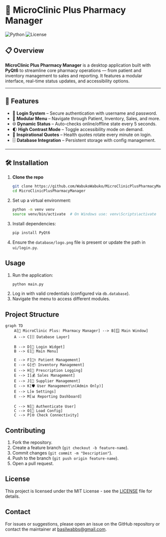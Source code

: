 # 💊 MicroClinic Plus Pharmacy Manager

![Python](https://img.shields.io/badge/Python-3.10+-blue)
![License](https://img.shields.io/github/license/WabukoWabuko/MicroClinicPlusPharmacyManager)

## 📋 Overview
**MicroClinic Plus Pharmacy Manager** is a desktop application built with **PyQt6** to streamline core pharmacy operations — from patient and inventory management to sales and reporting. It features a modular interface, real-time status updates, and accessibility options.

---

## 🚀 Features

- 🔐 **Login System** – Secure authentication with username and password.
- 📂 **Modular Menu** – Navigate through Patient, Inventory, Sales, and more.
- 🌐 **Dynamic Status** – Auto-checks online/offline state every 5 seconds.
- 🌓 **High Contrast Mode** – Toggle accessibility mode on demand.
- 💬 **Inspirational Quotes** – Health quotes rotate every minute on login.
- 🗄️ **Database Integration** – Persistent storage with config management.

---

## 🛠️ Installation

1. **Clone the repo**
   ```bash
   git clone https://github.com/WabukoWabuko/MicroClinicPlusPharmacyManager.git
   cd MicroClinicPlusPharmacyManager
   ```
2. Set up a virtual environment:
   ```bash
   python -m venv venv
   source venv/bin/activate  # On Windows use: venv\Scripts\activate
   ```
3. Install dependencies:
   ```bash
   pip install PyQt6
   ```
4. Ensure the `database/logo.png` file is present or update the path in `ui/login.py`.

## Usage
1. Run the application:
   ```bash
   python main.py
   ```
2. Log in with valid credentials (configured via `db.database`).
3. Navigate the menu to access different modules.

## Project Structure
```mermaid
graph TD
    A[💊 MicroClinic Plus: Pharmacy Manager] --> B[🪟 Main Window]
    A --> C[🗄️ Database Layer]
    
    B --> D[🔐 Login Widget]
    B --> E[📂 Main Menu]

    E --> F[🧑‍⚕️ Patient Management]
    E --> G[📦 Inventory Management]
    E --> H[📝 Prescription Logging]
    E --> I[💰 Sales Management]
    E --> J[🚚 Supplier Management]
    E --> K[🛡️ User Management\n(Admin Only)]
    E --> L[⚙️ Settings]
    E --> M[📊 Reporting Dashboard]

    C --> N[🔑 Authenticate User]
    C --> O[📁 Load Config]
    C --> P[🌐 Check Connectivity]
```

## Contributing
1. Fork the repository.
2. Create a feature branch (`git checkout -b feature-name`).
3. Commit changes (`git commit -m "Description"`).
4. Push to the branch (`git push origin feature-name`).
5. Open a pull request.

## License
This project is licensed under the MIT License - see the [LICENSE](LICENSE) file for details.

## Contact
For issues or suggestions, please open an issue on the GitHub repository or contact the maintainer at basilwabbs@gmail.com.
